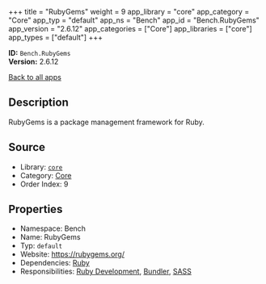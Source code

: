 ﻿+++
title = "RubyGems"
weight = 9
app_library = "core"
app_category = "Core"
app_typ = "default"
app_ns = "Bench"
app_id = "Bench.RubyGems"
app_version = "2.6.12"
app_categories = ["Core"]
app_libraries = ["core"]
app_types = ["default"]
+++

**ID:** `Bench.RubyGems`  
**Version:** 2.6.12  
<!--more-->

[Back to all apps](/apps/)

## Description
RubyGems is a package management framework for Ruby.

## Source

* Library: [`core`](/app_libraries/core)
* Category: [Core](/app_categories/core)
* Order Index: 9

## Properties

* Namespace: Bench
* Name: RubyGems
* Typ: `default`
* Website: <https://rubygems.org/>
* Dependencies: [Ruby](/apps/Bench.Ruby)
* Responsibilities: [Ruby Development](/apps/Bench.Group.RubyDevelopment), [Bundler](/apps/Bench.Bundler), [SASS](/apps/Bench.Sass)

